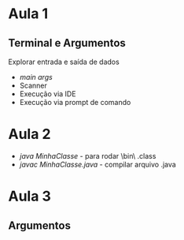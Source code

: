 # Aula 1

## Terminal e Argumentos

Explorar entrada e saída de dados

- *main args*
- Scanner
- Execução via IDE
- Execução via prompt de comando

# Aula 2

- *java MinhaClasse* - para rodar \bin\ .class
- *javac MinhaClasse.java* - compilar arquivo .java

# Aula 3

## Argumentos

